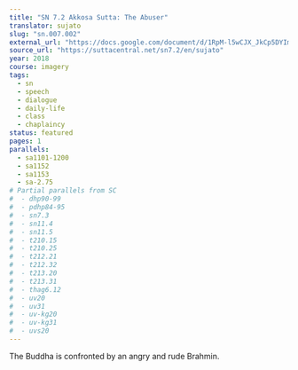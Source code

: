 ```yaml
---
title: "SN 7.2 Akkosa Sutta: The Abuser"
translator: sujato
slug: "sn.007.002"
external_url: "https://docs.google.com/document/d/1RpM-l5wCJX_JkCp5DYIm0lnMsy3Q9u36lbWjWLQLcpE/edit"
source_url: "https://suttacentral.net/sn7.2/en/sujato"
year: 2018
course: imagery
tags:
  - sn
  - speech
  - dialogue
  - daily-life
  - class
  - chaplaincy
status: featured
pages: 1
parallels:
  - sa1101-1200
  - sa1152
  - sa1153
  - sa-2.75
# Partial parallels from SC
#  - dhp90-99
#  - pdhp84-95
#  - sn7.3
#  - sn11.4
#  - sn11.5
#  - t210.15
#  - t210.25
#  - t212.21
#  - t212.32
#  - t213.20
#  - t213.31
#  - thag6.12
#  - uv20
#  - uv31
#  - uv-kg20
#  - uv-kg31
#  - uvs20
---
```


The Buddha is confronted by an angry and rude Brahmin.

